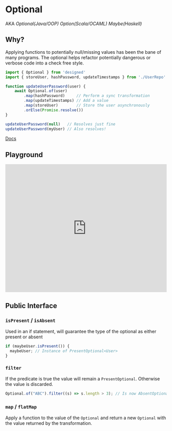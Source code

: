 # Optional

AKA _Optional(Java/OOP)_ _Option(Scala/OCAML)_ _Maybe(Haskell)_

## Why?

Applying functions to potentially null/missing values has been the bane of many
programs. The optional helps refactor potentially dangerous or verbose code
into a check free style.

```js
import { Optional } from 'designed'
import { storeUser, hashPassword, updateTimestamps } from './UserRepo'

function updateUserPassword(user) {
	await Optional.of(user)
		.map(hashPassword)     // Perform a sync transformation
		.map(updateTimestamps) // Add a value
		.map(storeUser)        // Store the user asynchronously
		.orElse(Promise.resolve())
}

updateUserPassword(null)   // Resolves just fine
updateUserPassword(myUser) // Also resolves!
```

[Docs](tsdoc/classes/_optional_optional_.optional)

## Playground

<iframe height="400px" width="100%" src="https://repl.it/@JamesApple/designedOptional?lite=true" scrolling="no" frameborder="no" allowtransparency="true" allowfullscreen="true" sandbox="allow-forms allow-pointer-lock allow-popups allow-same-origin allow-scripts allow-modals"></iframe>

## Public Interface

### `isPresent` / `isAbsent`

Used in an if statement, will guarantee the type of the optional as either present or absent

```js
if (maybeUser.isPresent()) {
  maybeUser; // Instance of PresentOptional<User>
}
```

### `filter`

If the predicate is true the value will remain a `PresentOptional`. Otherwise the value is discarded.

```js
Optional.of("ABC").filter((s) => s.length > 3); // Is now AbsentOptional<string>
```

### `map` / `flatMap`

Apply a function to the value of the `Optional` and return a new `Optional` with the value returned by the transformation.

```js

```


